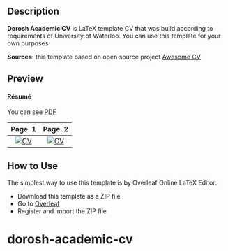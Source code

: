 ## Description

**Dorosh Academic CV** is LaTeX template CV that was build according to requirements of University of Waterloo. You can use this template for your own purposes

**Sources:** this template based on open source project [Awesome CV](https://github.com/posquit0/Awesome-CV)

## Preview

#### Résumé

You can see [PDF](/.github/assets/Dorosh_Academic_CV.pdf)

| Page. 1 | Page. 2 |
|:---:|:---:|
| [![CV](/.github/assets/Dorosh_Academic_CV-0.png)](/.github/assets/Dorosh_Academic_CV#page=1.pdf)  | [![CV](/.github/assets/Dorosh_Academic_CV-1.png)](/.github/assets/Dorosh_Academic_CV#page=2.pdf) |


## How to Use

The simplest way to use this template is by Overleaf Online LaTeX Editor:
- Download this template as a ZIP file
- Go to [Overleaf](https://www.overleaf.com/)
- Register and import the ZIP file

# dorosh-academic-cv
